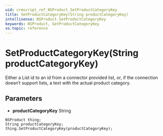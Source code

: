 ```yaml
---
uid: crmscript_ref_NSProduct_SetProductCategoryKey
title: SetProductCategoryKey(String productCategoryKey)
intellisense: NSProduct.SetProductCategoryKey
keywords: NSProduct, GetProductCategoryKey
so.topic: reference
---
```


# SetProductCategoryKey(String productCategoryKey)

Either a List id to an id from a connector provided list, or, if the connection doesn’t support lists, a text with the actual product category.

## Parameters

* **productCategoryKey** String

```crmscript
NSProduct thing;
String productCategoryKey;
thing.SetProductCategoryKey(productCategoryKey);
```

